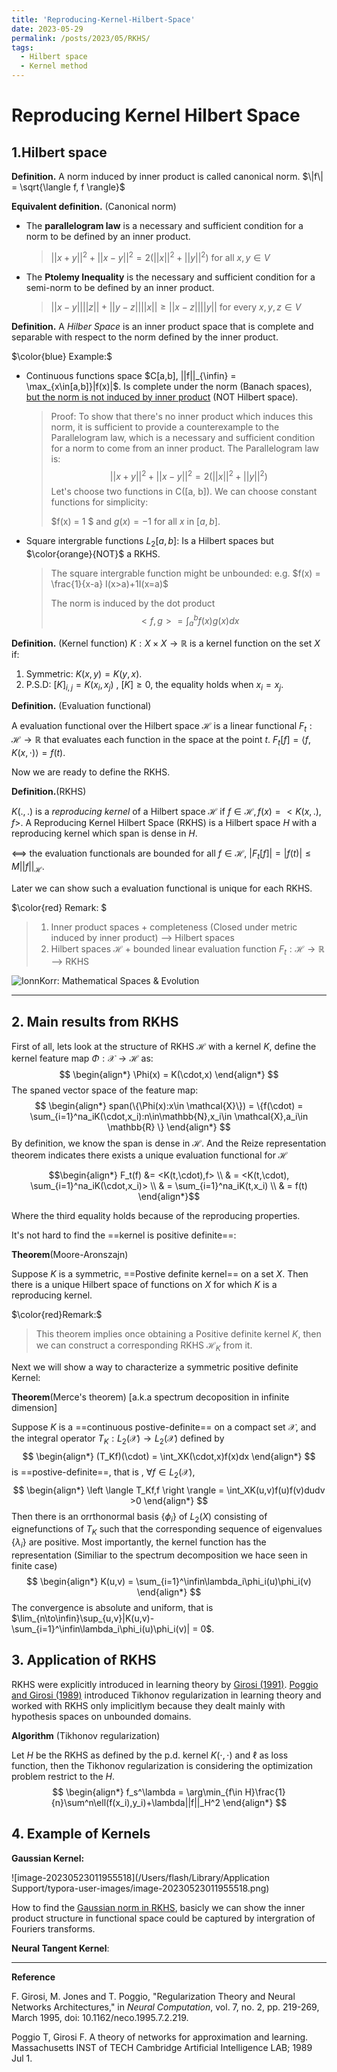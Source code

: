 ```yaml
---
title: 'Reproducing-Kernel-Hilbert-Space'
date: 2023-05-29
permalink: /posts/2023/05/RKHS/
tags:
  - Hilbert space
  - Kernel method
---
```



# Reproducing Kernel Hilbert Space



## 1.Hilbert space

**Definition.** A norm induced by inner product is called canonical norm. $\|f\| = \sqrt{\langle f, f \rangle}$

**Equivalent definition.** (Canonical norm)

* The __parallelogram law__ is a necessary and sufficient condition for a norm to be defined by an inner product.

  > $||x + y||^2 + ||x - y||^2 = 2(||x||^2 + ||y||^2)$ for all $x, y \in V$

* The __Ptolemy Inequality__ is the necessary and sufficient condition for a semi-norm to be defined by an inner product.

  >$||x-y||||z||+||y-z||||x|| \geq ||x-z||||y||$ for every $x,y,z \in V$ 

**Definition.** A _Hilber Space_ is  an inner product space that is complete and separable with respect to the norm defined by the inner product.

$\color{blue} Example:$

* Continuous functions space $C[a,b], ||f||_{\infin} = \max_{x\in[a,b]}|f(x)|$. Is  complete under the norm (Banach spaces), <u>but the norm is not induced by inner product</u> (NOT Hilbert space). 

  > Proof: To show that there's no inner product which induces this norm, it is sufficient to provide a counterexample to the Parallelogram law, which is a necessary and sufficient condition for a norm to come from an inner product. The Parallelogram law is:
  > $$
  > ||x + y||^2 + ||x - y||^2 = 2(||x||^2 + ||y||^2)
  > $$
  > Let's choose two functions in C([a, b]). We can choose constant functions for simplicity:
  >
  > $f(x) = 1 $ and $g(x) = -1$ for all $x$ in $[a, b]$.

* Square intergrable functions $L_2[a,b]$: Is a Hilbert spaces but $\color{orange}{NOT}$  a RKHS.

  > The square intergrable function might be unbounded: e.g. $f(x) = \frac{1}{x-a} I(x>a)+1I(x=a)$ 
  >
  > The norm is induced by the dot product
  > $$
  > <f,g> = \int_a^bf(x)g(x)dx
  > $$
  >

**Definition.** (Kernel function) $K: X\times X\to \mathbb{R}$ is a kernel function on the set $X$ if: 

1. Symmetric: $K(x,y) =K(y,x)$.
2. P.S.D: $[K]_{i,j} = K(x_i,x_j)$ , $[K]\geq 0$, the equality holds when $x_i = x_j$.

**Definition.** (Evaluation functional) 

A evaluation functional over the Hilbert space $\mathcal{H}$ is a linear functional $F_t:\mathcal{H}\to \mathbb{R}$ that evaluates each function in the space at the point $t$. $F_t[f] = \langle f, K(x,\cdot)\rangle = f(t)$.

Now we are ready to define the RKHS.

**Definition.**(RKHS)

 $K(.,.)$ is a _reproducing kernel_ of a Hilbert space $\mathcal{H}$ if $f\in\mathcal{H}, f(x) = <K(x,.),f>$. A Reproducing Kernel Hilbert Space (RKHS) is a Hilbert space $H$ with a reproducing kernel which span is dense in $H$. 

<==> the evaluation functionals are bounded for all $f\in \mathcal{H}$, $|F_t[f]| = |f(t)|\leq M||f||_{\mathcal{H}}$.

Later we can show such a evaluation functional is unique for each RKHS.

$\color{red} Remark: $

>1. Inner product spaces + completeness (Closed under metric induced by inner product) --> Hilbert spaces 
>2. Hilbert spaces $\mathcal{H}$ + bounded linear evaluation function $F_t: \mathcal{H} \to \mathbb{R}$ --> RKHS

![IonnKorr: Mathematical Spaces & Evolution](https://1.bp.blogspot.com/-y0GJf0DBfW8/X2nqmNhhL7I/AAAAAAAAHFA/os6YEzTsaTsgKmUi_g_4t4dCfJUoZg6YQCLcBGAsYHQ/s1469/Spaces-Hilbert-01-goog.jpg)

----

## 2. Main results from RKHS

First of all, lets look at the structure of RKHS $\mathcal{H}$ with a kernel $K$, define the kernel feature map $\Phi: \mathcal{X}\to \mathcal{H}$ as:
$$
\begin{align*}
\Phi(x) = K(\cdot,x)
\end{align*}
$$
The spaned vector space of the feature map:
$$
\begin{align*}
span(\{\Phi(x):x\in \mathcal{X}\}) = \{f(\cdot) = \sum_{i=1}^na_iK(\cdot,x_i):n\in\mathbb{N},x_i\in \mathcal{X},a_i\in \mathbb{R} \}
\end{align*}
$$
By definition, we know the span is dense in $\mathcal{H}$. And the Reize representation theorem indicates there exists a unique evaluation functional for $\mathcal{H}$

$$\begin{align*}
F_t(f) &= <K(t,\cdot),f> \\
& = <K(t,\cdot), \sum_{i=1}^na_iK(\cdot,x_i)> \\
& = \sum_{i=1}^na_iK(t,x_i) \\
& = f(t)
\end{align*}$$

Where the third equality holds because of the reproducing properties.

It's not hard to find the ==kernel is positive definite==:

**Theorem**(Moore-Aronszajn)

Suppose $K$ is a symmetric, ==Postive definite kernel== on a set $X$. Then there is a unique Hilbert space of functions on $X$ for which $K$ is a reproducing kernel.

$\color{red}Remark:$ 

> This theorem implies once obtaining a Positive definite kernel $K$, then we can construct a corresponding RKHS $\mathcal{H}_K$ from it. 

Next we will show a way to characterize a symmetric positive definite Kernel:

**Theorem**(Merce's theorem) [a.k.a spectrum decoposition in infinite dimension]

Suppose $K$ is a ==continuous postive-definite== on a compact set $\mathcal{X}$, and the integral operator $T_K:L_2(\mathcal{X})\to L_2(\mathcal{X})$ defined by
$$
\begin{align*}
(T_Kf)(\cdot) = \int_XK(\cdot,x)f(x)dx
\end{align*}
$$
is ==postive-definite==, that is , $\forall f\in L_2(\mathcal{X})$,
$$
\begin{align*}
\left \langle T_Kf,f \right \rangle = \int_XK(u,v)f(u)f(v)dudv >0
\end{align*}
$$
Then there is an orrthonormal basis $\{\phi_i\}$ of $L_2(X)$ consisting of eignefunctions of $T_K$ such that the corresponding sequence of eigenvalues $\{\lambda_i\}$ are positive. Most importantly, the kernel function has the representation (Similiar to the spectrum decomposition we hace seen in finite case)
$$
\begin{align*}
K(u,v) = \sum_{i=1}^\infin\lambda_i\phi_i(u)\phi_i(v)
\end{align*}
$$
The convergence is absolute and uniform, that is $\lim_{n\to\infin}\sup_{u,v}|K(u,v)-\sum_{i=1}^\infin\lambda_i\phi_i(u)\phi_i(v)| = 0$.

## 3. Application of RKHS

RKHS were explicitly introduced in learning theory by [Girosi (1991)](https://ieeexplore.ieee.org/abstract/document/6796297). [Poggio and Girosi (1989)](https://apps.dtic.mil/sti/citations/ADA212359) introduced Tikhonov regularization in learning theory and worked with RKHS only implicitlym because they dealt mainly with hypothesis spaces on unbounded domains. 

**Algorithm** (Tikhonov regularization)

Let $H$ be the RKHS as defined by the p.d. kernel $K(\cdot,\cdot)$ and $\ell$ as loss function, then the Tikhonov regularization is considering the optimization problem restrict to the $H$.
$$
\begin{align*}
f_s^\lambda = \arg\min_{f\in H}\frac{1}{n}\sum^n\ell(f(x_i),y_i)+\lambda||f||_H^2
\end{align*}
$$


## 4. Example of Kernels

**Gaussian Kernel:**

![image-20230523011955518](/Users/flash/Library/Application Support/typora-user-images/image-20230523011955518.png)

How to find the [Gaussian norm in RKHS](https://stats.stackexchange.com/questions/372876/rkhs-norm-and-fourier-transform-link#:~:text=The%20RKHS%20corresponding%20to%20this%20kernel%2C%20denoted%20H,i%20%E2%88%92%20x%20j%20‖%202%20σ%202%29.), basicly we can show the inner product structure in functional space could be captured by intergration of Fouriers transforms. 

**Neural Tangent Kernel**:



----

**Reference**

F. Girosi, M. Jones and T. Poggio, "Regularization Theory and Neural Networks Architectures," in *Neural Computation*, vol. 7, no. 2, pp. 219-269, March 1995, doi: 10.1162/neco.1995.7.2.219.

Poggio T, Girosi F. A theory of networks for approximation and learning. Massachusetts INST of TECH Cambridge Artificial Intelligence LAB; 1989 Jul 1.


